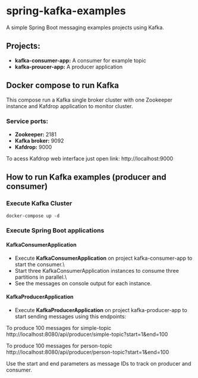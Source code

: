 # spring-kafka-examples

A simple Spring Boot messaging examples projects using Kafka.

## Projects:

* **kafka-consumer-app:** A consumer for example topic
* **kafka-proucer-app:** A producer application

## Docker compose to run Kafka
This compose run a Kafka single broker cluster with one Zookeeper instance and Kafdrop application to monitor cluster.

### Service ports:
* **Zookeeper:** 2181
* **Kafka broker:** 9092
* **Kafdrop:** 9000

To acess Kafdrop web interface just open link: http://localhost:9000

## How to run Kafka examples (producer and consumer)

### Execute Kafka Cluster

```shell script
docker-compose up -d
```

### Execute Spring Boot applications
 
#### KafkaConsumerApplication
* Execute **KafkaConsumerApplication** on project kafka-consumer-app to start the consumer.\
* Start three KafkaConsumerApplication instances to consume three partitions in parallel.\
* See the messages on console output for each instance.

#### KafkaProducerApplication
* Execute **KafkaProducerApplication** on project kafka-producer-app to start sending messages using this endpoints:

To produce 100 messages for simple-topic
http://localhost:8080/api/producer/simple-topic?start=1&end=100

To produce 100 messages for person-topic
http://localhost:8080/api/producer/person-topic?start=1&end=100

Use the start and end parameters as message IDs to track on producer and consumer.

